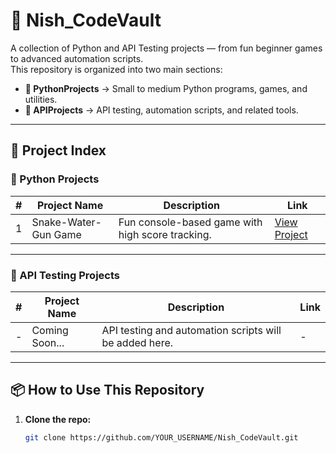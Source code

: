 # 📂 Nish_CodeVault

A collection of Python and API Testing projects — from fun beginner games to advanced automation scripts.  
This repository is organized into two main sections:

- **🐍 PythonProjects** → Small to medium Python programs, games, and utilities.  
- **🔌 APIProjects** → API testing, automation scripts, and related tools.

---

## 📜 Project Index

### 🐍 Python Projects
| #  | Project Name | Description | Link |
|----|--------------|-------------|------|
| 1  | Snake-Water-Gun Game | Fun console-based game with high score tracking. | [View Project](./PythonProjects/01_snake_water_gun) |

---

### 🔌 API Testing Projects
| #  | Project Name | Description | Link |
|----|--------------|-------------|------|
| -  | Coming Soon... | API testing and automation scripts will be added here. | - |

---

## 📦 How to Use This Repository

1. **Clone the repo:**
   ```bash
   git clone https://github.com/YOUR_USERNAME/Nish_CodeVault.git
